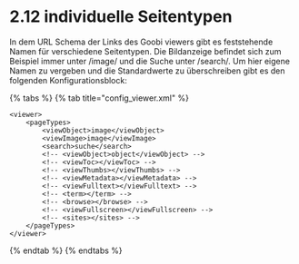 # 2.12 individuelle Seitentypen

In dem URL Schema der Links des Goobi viewers gibt es feststehende Namen für verschiedene Seitentypen. Die Bildanzeige befindet sich zum Beispiel immer unter /image/ und die Suche unter /search/. Um hier eigene Namen zu vergeben und die Standardwerte zu überschreiben gibt es den folgenden Konfigurationsblock:

{% tabs %}
{% tab title="config\_viewer.xml" %}
```markup
<viewer>
    <pageTypes>
        <viewObject>image</viewObject>
        <viewImage>image</viewImage>
        <search>suche</search>
        <!-- <viewObject>object</viewObject> -->
        <!-- <viewToc></viewToc> -->
        <!-- <viewThumbs></viewThumbs> -->
        <!-- <viewMetadata></viewMetadata> -->
        <!-- <viewFulltext></viewFulltext> -->
        <!-- <term></term> -->
        <!-- <browse></browse> -->
        <!-- <viewFullscreen></viewFullscreen> -->
        <!-- <sites></sites> -->
    </pageTypes>
</viewer>
```
{% endtab %}
{% endtabs %}



